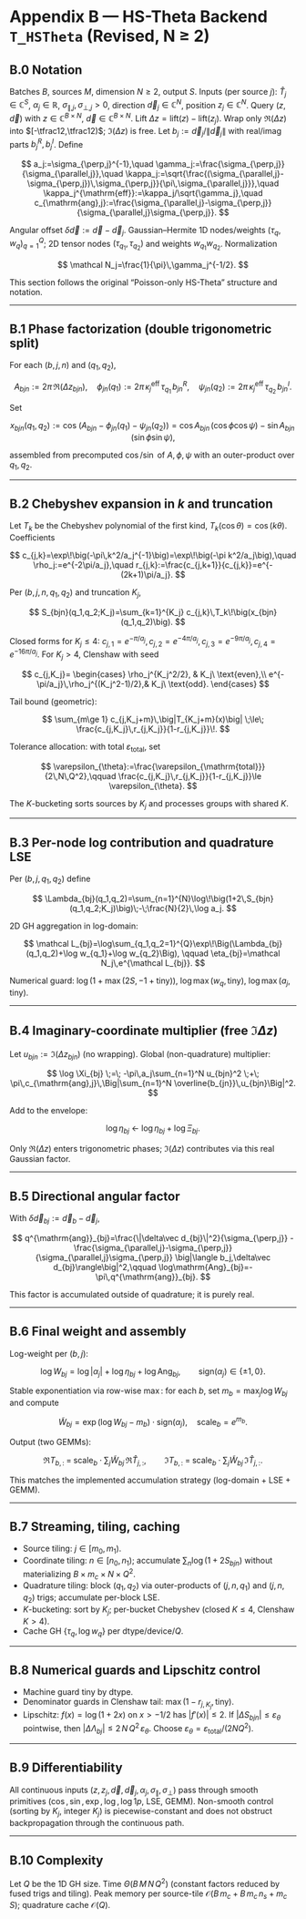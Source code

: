 # Appendix B — HS-Theta Backend `T_HSTheta` (Revised, N ≥ 2)

## B.0 Notation

Batches $B$, sources $M$, dimension $N\ge 2$, output $S$.
Inputs (per source $j$): $\hat T_j\in\mathbb C^S$, $\alpha_j\in\mathbb R$, $\sigma_{\parallel,j},\sigma_{\perp,j}>0$, direction $\vec d_j\in\mathbb C^N$, position $z_j\in\mathbb C^N$. Query $(z,\vec d)$ with $z\in\mathbb C^{B\times N}$, $\vec d\in\mathbb C^{B\times N}$. Lift $\Delta z=\mathrm{lift}(z)-\mathrm{lift}(z_j)$. Wrap only $\Re(\Delta z)$ into $[-\tfrac12,\tfrac12)$; $\Im(\Delta z)$ is free. Let $b_j:=\vec d_j/\|\vec d_j\|$ with real/imag parts $b_j^R,b_j^I$. Define

$$
a_j:=\sigma_{\perp,j}^{-1},\quad
\gamma_j:=\frac{\sigma_{\perp,j}}{\sigma_{\parallel,j}},\quad
\kappa_j:=\sqrt{\frac{(\sigma_{\parallel,j}-\sigma_{\perp,j})\,\sigma_{\perp,j}}{\pi\,\sigma_{\parallel,j}}},\quad
\kappa_j^{\mathrm{eff}}:=\kappa_j/\sqrt{\gamma_j},\quad
c_{\mathrm{ang},j}:=\frac{\sigma_{\parallel,j}-\sigma_{\perp,j}}{\sigma_{\parallel,j}\sigma_{\perp,j}}.
$$

Angular offset $\delta\vec d:=\vec d-\vec d_j$. Gaussian–Hermite 1D nodes/weights $(\tau_q,w_q)_{q=1}^Q$; 2D tensor nodes $(\tau_{q_1},\tau_{q_2})$ and weights $w_{q_1}w_{q_2}$. Normalization

$$
\mathcal N_j=\frac{1}{\pi}\,\gamma_j^{-1/2}.
$$

This section follows the original “Poisson-only HS-Theta” structure and notation.&#x20;

---

## B.1 Phase factorization (double trigonometric split)

For each $(b,j,n)$ and $(q_1,q_2)$,

$$
A_{bjn}:=2\pi\,\Re(\Delta z_{bjn}),\quad
\phi_{jn}(q_1):=2\pi\,\kappa_j^{\mathrm{eff}}\,\tau_{q_1}\,b^{R}_{jn},\quad
\psi_{jn}(q_2):=2\pi\,\kappa_j^{\mathrm{eff}}\,\tau_{q_2}\,b^{I}_{jn}.
$$

Set

$$
x_{bjn}(q_1,q_2):=\cos\!\big(A_{bjn}-\phi_{jn}(q_1)-\psi_{jn}(q_2)\big)
= \cos A_{bjn}\,(\cos\phi\cos\psi)-\sin A_{bjn}\,(\sin\phi\sin\psi),
$$

assembled from precomputed $\cos/\sin$ of $A,\phi,\psi$ with an outer-product over $q_1,q_2$.&#x20;

---

## B.2 Chebyshev expansion in $k$ and truncation

Let $T_k$ be the Chebyshev polynomial of the first kind, $T_k(\cos\theta)=\cos(k\theta)$. Coefficients

$$
c_{j,k}=\exp\!\big(-\pi\,k^2/a_j^{-1}\big)=\exp\!\big(-\pi k^2/a_j\big),\quad
\rho_j:=e^{-2\pi/a_j},\quad r_{j,k}:=\frac{c_{j,k+1}}{c_{j,k}}=e^{-(2k+1)\pi/a_j}.
$$

Per $(b,j,n,q_1,q_2)$ and truncation $K_j$,

$$
S_{bjn}(q_1,q_2;K_j)=\sum_{k=1}^{K_j} c_{j,k}\,T_k\!\big(x_{bjn}(q_1,q_2)\big).
$$

Closed forms for $K_j\le 4$: $c_{j,1}=e^{-\pi/a_j},c_{j,2}=e^{-4\pi/a_j},c_{j,3}=e^{-9\pi/a_j},c_{j,4}=e^{-16\pi/a_j}$. For $K_j>4$, Clenshaw with seed

$$
c_{j,K_j}=
\begin{cases}
\rho_j^{K_j^2/2}, & K_j\ \text{even},\\
e^{-\pi/a_j}\,\rho_j^{(K_j^2-1)/2},& K_j\ \text{odd}.
\end{cases}
$$

Tail bound (geometric):

$$
\sum_{m\ge 1} c_{j,K_j+m}\,\big|T_{K_j+m}(x)\big|
\;\le\; \frac{c_{j,K_j}\,r_{j,K_j}}{1-r_{j,K_j}}\!.
$$

Tolerance allocation: with total $\varepsilon_{\mathrm{total}}$, set

$$
\varepsilon_{\theta}:=\frac{\varepsilon_{\mathrm{total}}}{2\,N\,Q^2},\qquad
\frac{c_{j,K_j}\,r_{j,K_j}}{1-r_{j,K_j}}\le \varepsilon_{\theta}.
$$

The $K$-bucketing sorts sources by $K_j$ and processes groups with shared $K$.&#x20;

---

## B.3 Per-node log contribution and quadrature LSE

Per $(b,j,q_1,q_2)$ define

$$
\Lambda_{bj}(q_1,q_2)=\sum_{n=1}^{N}\log\!\big(1+2\,S_{bjn}(q_1,q_2;K_j)\big)\;-\;\frac{N}{2}\,\log a_j.
$$

2D GH aggregation in log-domain:

$$
\mathcal L_{bj}=\log\sum_{q_1,q_2=1}^{Q}\exp\!\Big(\Lambda_{bj}(q_1,q_2)+\log w_{q_1}+\log w_{q_2}\Big),
\qquad
\eta_{bj}=\mathcal N_j\,e^{\mathcal L_{bj}}.
$$

Numerical guard: $\log(1+\max(2S,-1+\mathrm{tiny}))$, $\log\max(w_q,\mathrm{tiny})$, $\log\max(a_j,\mathrm{tiny})$.&#x20;

---

## B.4 Imaginary-coordinate multiplier (free $\Im\Delta z$)

Let $u_{bjn}:=\Im(\Delta z_{bjn})$ (no wrapping). Global (non-quadrature) multiplier:

$$
\log \Xi_{bj} \;=\; -\pi\,a_j\sum_{n=1}^N u_{bjn}^2 \;+\; \pi\,c_{\mathrm{ang},j}\,\Big|\sum_{n=1}^N \overline{b_{jn}}\,u_{bjn}\Big|^2.
$$

Add to the envelope:

$$
\log\eta_{bj}\ \leftarrow\ \log\eta_{bj} + \log \Xi_{bj}.
$$

Only $\Re(\Delta z)$ enters trigonometric phases; $\Im(\Delta z)$ contributes via this real Gaussian factor.&#x20;

---

## B.5 Directional angular factor

With $\delta\vec d_{bj}:=\vec d_b-\vec d_j$,

$$
q^{\mathrm{ang}}_{bj}=\frac{\|\delta\vec d_{bj}\|^2}{\sigma_{\perp,j}}
-\frac{\sigma_{\parallel,j}-\sigma_{\perp,j}}{\sigma_{\parallel,j}\sigma_{\perp,j}}
\big|\langle b_j,\delta\vec d_{bj}\rangle\big|^2,\qquad
\log\mathrm{Ang}_{bj}=-\pi\,q^{\mathrm{ang}}_{bj}.
$$

This factor is accumulated outside of quadrature; it is purely real.&#x20;

---

## B.6 Final weight and assembly

Log-weight per $(b,j)$:

$$
\log W_{bj}=\log|\alpha_j|+\log\eta_{bj}+\log\mathrm{Ang}_{bj},\qquad
\mathrm{sign}(\alpha_j)\in\{\pm 1,0\}.
$$

Stable exponentiation via row-wise $\max$: for each $b$, set $m_b=\max_j \log W_{bj}$ and compute

$$
\tilde W_{bj}=\exp(\log W_{bj}-m_b)\cdot \mathrm{sign}(\alpha_j),\quad
\mathsf{scale}_b=e^{m_b}.
$$

Output (two GEMMs):

$$
\Re T_{b,:}\;=\;\mathsf{scale}_b\cdot \sum_{j}\tilde W_{bj}\,\Re\hat T_{j,:},\qquad
\Im T_{b,:}\;=\;\mathsf{scale}_b\cdot \sum_{j}\tilde W_{bj}\,\Im\hat T_{j,:}.
$$

This matches the implemented accumulation strategy (log-domain + LSE + GEMM).&#x20;

---

## B.7 Streaming, tiling, caching

* Source tiling: $j\in[m_0,m_1)$.
* Coordinate tiling: $n\in[n_0,n_1)$; accumulate $\sum_n \log(1+2S_{bjn})$ without materializing $B\times m_c\times N\times Q^2$.
* Quadrature tiling: block $(q_1,q_2)$ via outer-products of $(j,n,q_1)$ and $(j,n,q_2)$ trigs; accumulate per-block LSE.
* $K$-bucketing: sort by $K_j$; per-bucket Chebyshev (closed $K\le 4$, Clenshaw $K>4$).
* Cache GH $\{\tau_q,\log w_q\}$ per dtype/device/$Q$.&#x20;

---

## B.8 Numerical guards and Lipschitz control

* Machine guard $\mathrm{tiny}$ by dtype.
* Denominator guards in Clenshaw tail: $\max(1-r_{j,K_j},\mathrm{tiny})$.
* Lipschitz: $f(x)=\log(1+2x)$ on $x>-1/2$ has $|f'(x)|\le 2$. If $|\Delta S_{bjn}|\le \varepsilon_\theta$ pointwise, then $|\Delta \Lambda_{bj}|\le 2\,N\,Q^2\,\varepsilon_\theta$. Choose $\varepsilon_\theta=\varepsilon_{\mathrm{total}}/(2NQ^2)$.&#x20;

---

## B.9 Differentiability

All continuous inputs $(z,z_j,\vec d,\vec d_j,\alpha_j,\sigma_{\parallel},\sigma_{\perp})$ pass through smooth primitives ($\cos,\sin,\exp,\log,\log1p$, LSE, GEMM). Non-smooth control (sorting by $K_j$, integer $K_j$) is piecewise-constant and does not obstruct backpropagation through the continuous path.&#x20;

---

## B.10 Complexity

Let $Q$ be the 1D GH size. Time $\Theta(B\,M\,N\,Q^2)$ (constant factors reduced by fused trigs and tiling). Peak memory per source-tile $\mathcal O(B\,m_c + B\,m_c\,n_s + m_c\,S)$; quadrature cache $\mathcal O(Q)$.&#x20;
